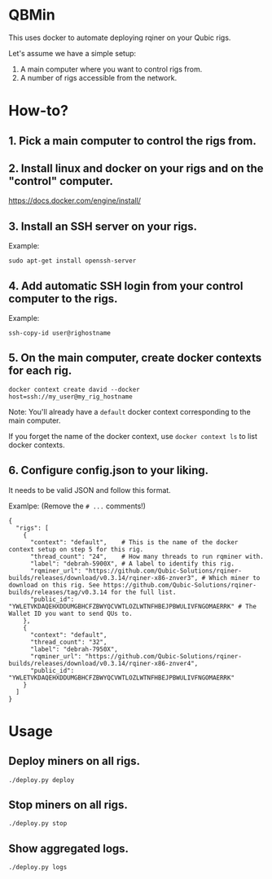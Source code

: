 # QBMin

This uses docker to automate deploying rqiner on your Qubic rigs.

Let's assume we have a simple setup:

1. A main computer where you want to control rigs from.
2. A number of rigs accessible from the network.

# How-to?

## 1. Pick a main computer to control the rigs from.

## 2. Install linux and docker on your rigs and on the "control" computer.

https://docs.docker.com/engine/install/

## 3. Install an SSH server on your rigs.

Example:

```
sudo apt-get install openssh-server
```

## 4. Add automatic SSH login from your control computer to the rigs.

Example:

```
ssh-copy-id user@righostname
```

## 5. On the main computer, create docker contexts for each rig.

```
docker context create david --docker host=ssh://my_user@my_rig_hostname
```

Note: You'll already have a `default` docker context corresponding to the main computer.

If you forget the name of the docker context, use `docker context ls` to list docker contexts.

## 6. Configure config.json to your liking.

It needs to be valid JSON and follow this format.

Examlpe: (Remove the `# ...` comments!)

```
{
  "rigs": [
    {
      "context": "default",    # This is the name of the docker context setup on step 5 for this rig.
      "thread_count": "24",    # How many threads to run rqminer with.
      "label": "debrah-5900X", # A label to identify this rig.
      "rqminer_url": "https://github.com/Qubic-Solutions/rqiner-builds/releases/download/v0.3.14/rqiner-x86-znver3", # Which miner to download on this rig. See https://github.com/Qubic-Solutions/rqiner-builds/releases/tag/v0.3.14 for the full list.
      "public_id": "YWLETVKDAQEHXDDUMGBHCFZBWYQCVWTLOZLWTNFHBEJPBWULIVFNGOMAERRK" # The Wallet ID you want to send QUs to.
    },
    {
      "context": "default",
      "thread_count": "32",
      "label": "debrah-7950X",
      "rqminer_url": "https://github.com/Qubic-Solutions/rqiner-builds/releases/download/v0.3.14/rqiner-x86-znver4",
      "public_id": "YWLETVKDAQEHXDDUMGBHCFZBWYQCVWTLOZLWTNFHBEJPBWULIVFNGOMAERRK"
    }
  ]
}
```

# Usage

## Deploy miners on all rigs.

```
./deploy.py deploy
```

## Stop miners on all rigs.

```
./deploy.py stop
```

## Show aggregated logs.

```
./deploy.py logs
```
